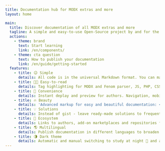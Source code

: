 ```yaml
---
title: Documentation hub for MODX extras and more
layout: home

main:
  title: Discover documentation of all MODX extras and more
  tagline: A simple and easy-to-use Open-Source project by and for the community, where you can find and explore the documentation of all popular MODX extras, and developers can easily describe their
  actions:
    - theme: brand
      text: Start learning
      link: /en/components/
    - theme: cta question
      text: How to publish your documentation
      link: /en/guide/getting-started
  features:
    - title: 😉 Simple
      details: All code is in the universal Markdown format. You can make a full copy or make edits in a couple of clicks!
    - title: 👌🏼 Easy-to-read
      details: Tag highlighting for MODX and Fenom parser, JS, PHP, CSS and the rest. As well as convenient <a href="/en/guide/vitepress#code-groups">code groups</a>.
    - title: 🚀 Convenience
      details: Instant deplay and preview for authors. Navigation, mobile version, and search for readers.
    - title: 🔥 Beauty
      details: 'Advanced markup for easy and beautiful documentation: <a href="/en/guide/vitepress#focus-in-code-blocks">focus code</a>, <a href="/en/guide/vitepress#colored-diffs-in-code-blocks">colored diffs</a> and <a href="/en/guide/vitepress">more</a>!'
    - title: 💡 Solutions
      details: Instead of gist - leave ready-made solutions to frequent or complex MODX tasks for yourself and others.
    - title: 🌌 Ecosystem
      details: Links to authors, add-on marketplaces and repositories for better feedback, support and promotion.
    - title: 🌎 Multilingual
      details: Publish documentation in different languages to broaden the audience of extras. Participate in translations!
    - title: 🌗 Dark theme
      details: Automatic and manual switching to study at night 👀 and already use during the day.
---
```

